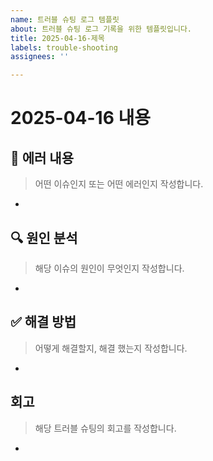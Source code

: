 ```yaml
---
name: 트러블 슈팅 로그 템플릿
about: 트러블 슈팅 로그 기록을 위한 템플릿입니다.
title: 2025-04-16-제목
labels: trouble-shooting
assignees: ''

---
```


# 2025-04-16 내용

## 🐞 에러 내용
> 어떤 이슈인지 또는 어떤 에러인지 작성합니다.
- 

## 🔍 원인 분석
> 해당 이슈의 원인이 무엇인지 작성합니다.
- 

## ✅ 해결 방법
> 어떻게 해결할지, 해결 했는지 작성합니다.
- 

## 회고
> 해당 트러블 슈팅의 회고를 작성합니다.
-
